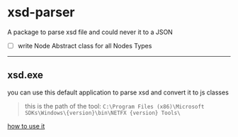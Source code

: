 # xsd-parser
A package to parse xsd file and could never it to a JSON


- [ ] write Node Abstract class for all Nodes Types


---------------
## xsd.exe

you can use this default application to parse xsd and convert it to js classes



>this is the path of the tool:
>`C:\Program Files (x86)\Microsoft SDKs\Windows\{version}\bin\NETFX {version} Tools\`

[how to use it](https://learn.microsoft.com/en-us/dotnet/standard/serialization/xml-schema-definition-tool-xsd-exe)
